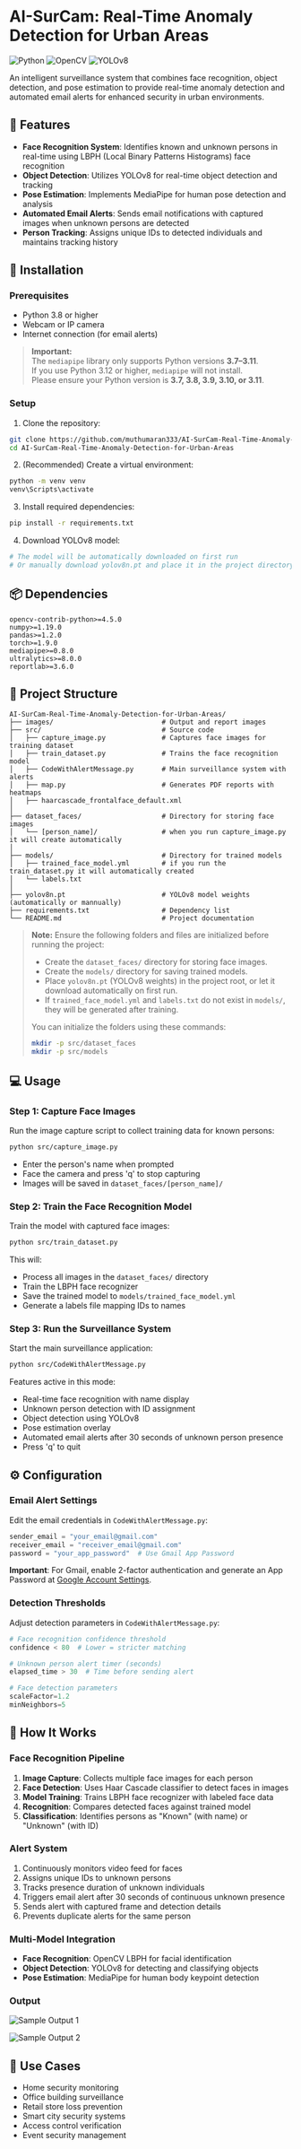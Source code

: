 # AI-SurCam: Real-Time Anomaly Detection for Urban Areas

![Python](https://img.shields.io/badge/Python-3.8%2B-blue)
![OpenCV](https://img.shields.io/badge/OpenCV-4.x-green)
![YOLOv8](https://img.shields.io/badge/YOLOv8-Ultralytics-orange)

An intelligent surveillance system that combines face recognition, object detection, and pose estimation to provide real-time anomaly detection and automated email alerts for enhanced security in urban environments.

## 🌟 Features

- **Face Recognition System**: Identifies known and unknown persons in real-time using LBPH (Local Binary Patterns Histograms) face recognition
- **Object Detection**: Utilizes YOLOv8 for real-time object detection and tracking
- **Pose Estimation**: Implements MediaPipe for human pose detection and analysis
- **Automated Email Alerts**: Sends email notifications with captured images when unknown persons are detected
- **Person Tracking**: Assigns unique IDs to detected individuals and maintains tracking history

## 🚀 Installation

### Prerequisites

- Python 3.8 or higher
- Webcam or IP camera
- Internet connection (for email alerts)

> **Important:**  
> The `mediapipe` library only supports Python versions **3.7–3.11**.  
> If you use Python 3.12 or higher, `mediapipe` will not install.  
> Please ensure your Python version is **3.7, 3.8, 3.9, 3.10, or 3.11**.

### Setup

1. Clone the repository:
```bash
git clone https://github.com/muthumaran333/AI-SurCam-Real-Time-Anomaly-Detection-for-Urban-Areas.git
cd AI-SurCam-Real-Time-Anomaly-Detection-for-Urban-Areas

```

2. (Recommended) Create a virtual environment:
```bash
python -m venv venv
venv\Scripts\activate
```

3. Install required dependencies:
```bash
pip install -r requirements.txt
```

4. Download YOLOv8 model:
```bash
# The model will be automatically downloaded on first run
# Or manually download yolov8n.pt and place it in the project directory
```

## 📦 Dependencies

```
opencv-contrib-python>=4.5.0
numpy>=1.19.0
pandas>=1.2.0
torch>=1.9.0
mediapipe>=0.8.0
ultralytics>=8.0.0
reportlab>=3.6.0
```

## 📁 Project Structure

```
AI-SurCam-Real-Time-Anomaly-Detection-for-Urban-Areas/
├── images/                           # Output and report images
├── src/                              # Source code
│   ├── capture_image.py              # Captures face images for training dataset
│   ├── train_dataset.py              # Trains the face recognition model
│   ├── CodeWithAlertMessage.py       # Main surveillance system with alerts
│   ├── map.py                        # Generates PDF reports with heatmaps
│   ├── haarcascade_frontalface_default.xml
│
├── dataset_faces/                    # Directory for storing face images 
│   └── [person_name]/                # when you run capture_image.py it will create automatically
│
├── models/                           # Directory for trained models
│   ├── trained_face_model.yml        # if you run the train_dataset.py it will automatically created
│   └── labels.txt
│
├── yolov8n.pt                        # YOLOv8 model weights (automatically or mannually)
├── requirements.txt                  # Dependency list
└── README.md                         # Project documentation
```

> **Note:** Ensure the following folders and files are initialized before running the project:
>
> - Create the `dataset_faces/` directory for storing face images.
> - Create the `models/` directory for saving trained models.
> - Place `yolov8n.pt` (YOLOv8 weights) in the project root, or let it download automatically on first run.
> - If `trained_face_model.yml` and `labels.txt` do not exist in `models/`, they will be generated after training.
>
> You can initialize the folders using these commands:
>
> ```bash
> mkdir -p src/dataset_faces 
> mkdir -p src/models
> ```

## 💻 Usage

### Step 1: Capture Face Images

Run the image capture script to collect training data for known persons:

```bash
python src/capture_image.py
```

- Enter the person's name when prompted
- Face the camera and press 'q' to stop capturing
- Images will be saved in `dataset_faces/[person_name]/`

### Step 2: Train the Face Recognition Model

Train the model with captured face images:

```bash
python src/train_dataset.py
```

This will:
- Process all images in the `dataset_faces/` directory
- Train the LBPH face recognizer
- Save the trained model to `models/trained_face_model.yml`
- Generate a labels file mapping IDs to names

### Step 3: Run the Surveillance System

Start the main surveillance application:

```bash
python src/CodeWithAlertMessage.py
```

Features active in this mode:
- Real-time face recognition with name display
- Unknown person detection with ID assignment
- Object detection using YOLOv8
- Pose estimation overlay
- Automated email alerts after 30 seconds of unknown person presence
- Press 'q' to quit

## ⚙️ Configuration

### Email Alert Settings

Edit the email credentials in `CodeWithAlertMessage.py`:

```python
sender_email = "your_email@gmail.com"
receiver_email = "receiver_email@gmail.com"
password = "your_app_password"  # Use Gmail App Password
```

**Important**: For Gmail, enable 2-factor authentication and generate an App Password at [Google Account Settings](https://myaccount.google.com/apppasswords).

### Detection Thresholds

Adjust detection parameters in `CodeWithAlertMessage.py`:

```python
# Face recognition confidence threshold
confidence < 80  # Lower = stricter matching

# Unknown person alert timer (seconds)
elapsed_time > 30  # Time before sending alert

# Face detection parameters
scaleFactor=1.2
minNeighbors=5
```

## 🔧 How It Works

### Face Recognition Pipeline

1. **Image Capture**: Collects multiple face images for each person
2. **Face Detection**: Uses Haar Cascade classifier to detect faces in images
3. **Model Training**: Trains LBPH face recognizer with labeled face data
4. **Recognition**: Compares detected faces against trained model
5. **Classification**: Identifies persons as "Known" (with name) or "Unknown" (with ID)

### Alert System

1. Continuously monitors video feed for faces
2. Assigns unique IDs to unknown persons
3. Tracks presence duration of unknown individuals
4. Triggers email alert after 30 seconds of continuous unknown presence
5. Sends alert with captured frame and detection details
6. Prevents duplicate alerts for the same person

### Multi-Model Integration

- **Face Recognition**: OpenCV LBPH for facial identification
- **Object Detection**: YOLOv8 for detecting and classifying objects
- **Pose Estimation**: MediaPipe for human body keypoint detection

### Output

![Sample Output 1](images/image_8.png)

![Sample Output 2](images/image_7.png)



## 🎯 Use Cases

- Home security monitoring
- Office building surveillance
- Retail store loss prevention
- Smart city security systems
- Access control verification
- Event security management
